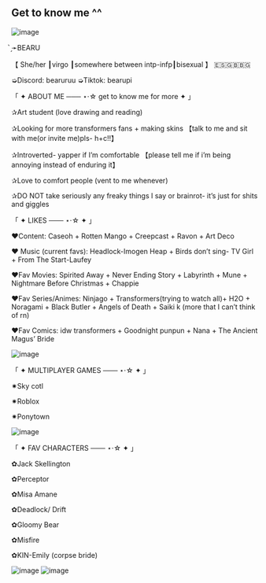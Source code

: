## Get to know me ^^
![image](https://github.com/user-attachments/assets/488d7d27-1be7-4078-becf-cca1988e41a1)

̗̀➛BEARU 

【 She/her ┃virgo ┃somewhere between intp-infp┃bisexual 】
🇪🇸🇬🇧🇧🇬

➭Discord: bearuruu
➭Tiktok: bearupi


 「 ✦ ABOUT ME ─── ⋆⋅☆ get to know me for more ✦ 」

✰Art student (love drawing and reading)

✰Looking for more transformers fans + making skins
【talk to me and sit with me(or invite me)pls- h+c!!】

✰Introverted- yapper if I’m comfortable
【please tell me if i’m being annoying instead of enduring it】

✰Love to comfort people (vent to me whenever)

✰DO NOT take seriously any freaky things I say or brainrot- it’s just for shits and giggles 

「 ✦ LIKES  ─── ⋆⋅☆ ✦ 」

♥Content: Caseoh + Rotten Mango + Creepcast + Ravon + Art Deco

♥ Music (current favs): Headlock-Imogen Heap + Birds don’t sing- TV Girl + From The Start-Laufey

♥Fav Movies: Spirited Away + Never Ending Story + Labyrinth + Mune + Nightmare Before Christmas + Chappie

♥Fav Series/Animes: Ninjago + Transformers(trying to watch all)+ H2O + Noragami + Black Butler + Angels of Death + Saiki k (more that I can’t think of rn)

♥Fav Comics: idw transformers + Goodnight punpun + Nana + The Ancient Magus’ Bride

![image](https://github.com/user-attachments/assets/51bdd87f-7830-47a2-ad8c-d4df307f0c37)


「 ✦ MULTIPLAYER GAMES  ─── ⋆⋅☆  ✦ 」

✷Sky cotl 

✷Roblox

✷Ponytown

![image](https://github.com/user-attachments/assets/c8ef2f2c-7050-4314-ba43-71f46df9a547)


「 ✦ FAV CHARACTERS ─── ⋆⋅☆  ✦ 」

✿Jack Skellington 

✿Perceptor

✿Misa Amane

✿Deadlock/ Drift

✿Gloomy Bear

✿Misfire

✿KIN-Emily (corpse bride)

![image](https://github.com/user-attachments/assets/7810ef90-cc2b-4351-bb8d-38a4def4e42d)
![image](https://github.com/user-attachments/assets/235fae15-320b-45a0-8397-420684dadda9)


